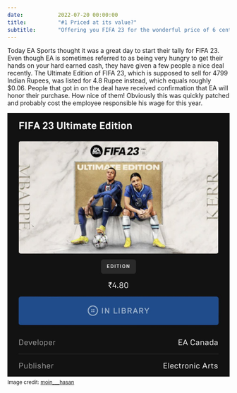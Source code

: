 ```yaml
---
date: 			2022-07-20 00:00:00
title: 			"#1 Priced at its value?"
subtitle: 		"Offering you FIFA 23 for the wonderful price of 6 cents!"
---
```


Today EA Sports thought it was a great day to start their tally for FIFA 23. Even though EA is sometimes referred to as being very hungry to get their hands on your hard earned cash, they have given a few people a nice deal recently. The Ultimate Edition of FIFA 23, which is supposed to sell for 4799 Indian Rupees, was listed for 4.8 Rupee instead, which equals roughly $0.06. People that got in on the deal have received confirmation that EA will honor their purchase. How nice of them! Obviously this was quickly patched and probably cost the employee responsible his wage for this year.

<img src="/assets/images/rupia.jpg" alt="Nice discount!"/>
<small>Image credit: <a target="_blank" href="https://twitter.com/moin___hasan/status/1549832107161096193">moin___hasan</a></small>